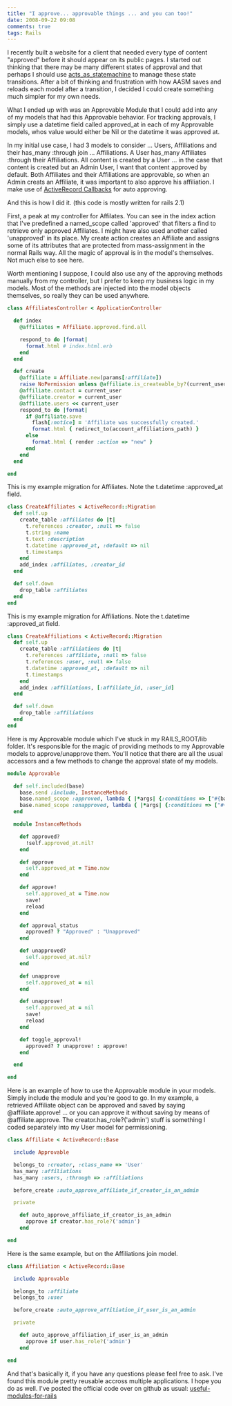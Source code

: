 ```yaml
---
title: "I approve... approvable things ... and you can too!"
date: 2008-09-22 09:08
comments: true
tags: Rails
---
```


I recently built a website for a client that needed every type of content "approved" before it should appear on its public pages. I started out thinking that there may be many different states of approval and that perhaps I should use [acts_as_statemachine](http://github.com/freels/acts_as_state_machine/tree/master) to manage these state transitions. After a bit of thinking and frustration with how AASM saves and reloads each model after a transition, I decided I could create something much simpler for my own needs.

What I ended up with was an Approvable Module that I could add into any of my models that had this Approvable behavior. For tracking approvals, I simply use a datetime field called approved_at in each of my Approvable models, whos value would either be Nil or the datetime it was approved at.

In my initial use case, I had 3 models to consider ... Users, Affiliations and their has_many :through join ... Affiliations. A User has_many Affiliates :through their Affiliations. All content is created by a User ... in the case that content is created but an Admin User, I want that content approved by default. Both Affiliates and their Affiliations are approvable, so when an Admin creats an Affiliate, it was important to also approve his affiliation. I make use of [ActiveRecord Callbacks](http://api.rubyonrails.org/classes/ActiveRecord/Callbacks.html) for auto approving.

And this is how I did it. (this code is mostly written for rails 2.1)

First, a peak at my controller for Affilates. You can see in the index action that I've predefined a named_scope called 'approved' that filters a find to retrieve only approved Affiliates. I might have also used another called 'unapproved' in its place. My create action creates an Affiliate and assigns some of its attributes that are protected from mass-assignment in the normal Rails way. All the magic of approval is in the model's themselves. Not much else to see here.

Worth mentioning I suppose, I could also use any of the approving methods manually from my controller, but I prefer to keep my business logic in my models. Most of the methods are injected into the model objects themselves, so really they can be used anywhere.

~~~ ruby
class AffiliatesController < ApplicationController

  def index
    @affiliates = Affiliate.approved.find.all

    respond_to do |format|
      format.html # index.html.erb
    end
  end

  def create
    @affiliate = Affiliate.new(params[:affiliate])
    raise NoPermission unless @affiliate.is_createable_by?(current_user)
    @affiliate.contact = current_user
    @affiliate.creator = current_user
    @affiliate.users << current_user
    respond_to do |format|
      if @affiliate.save
        flash[:notice] = 'Affiliate was successfully created.'
        format.html { redirect_to(account_affiliations_path) }
      else
        format.html { render :action => "new" }
      end
    end
  end

end
~~~

This is my example migration for Affiliates. Note the t.datetime :approved_at field.

~~~ ruby
class CreateAffiliates < ActiveRecord::Migration
  def self.up
    create_table :affiliates do |t|
      t.references :creator, :null => false
      t.string :name
      t.text :description
      t.datetime :approved_at, :default => nil
      t.timestamps
    end
    add_index :affiliates, :creator_id
  end

  def self.down
    drop_table :affiliates
  end
end
~~~

This is my example migration for Affiliations. Note the t.datetime :approved_at field.

~~~ ruby
class CreateAffiliations < ActiveRecord::Migration
  def self.up
    create_table :affiliations do |t|
      t.references :affiliate, :null => false
      t.references :user, :null => false
      t.datetime :approved_at, :default => nil
      t.timestamps
    end
    add_index :affiliations, [:affiliate_id, :user_id]
  end

  def self.down
    drop_table :affiliations
  end
end
~~~

Here is my Approvable module which I've stuck in my RAILS_ROOT/lib folder. It's responsible for the magic of providing methods to my Approvable models to approve/unapprove them. You'll notice that there are all the usual accessors and a few methods to change the approval state of my models.

~~~ ruby
module Approvable

  def self.included(base)
    base.send :include, InstanceMethods
    base.named_scope :approved, lambda { |*args| {:conditions => ["#{base.to_s.tableize}.approved_at IS NOT NULL AND #{base.to_s.tableize}.approved_at < ?", (args.first || Time.now)]} }
    base.named_scope :unapproved, lambda { |*args| {:conditions => ["#{base.to_s.tableize}.approved_at IS NULL OR #{base.to_s.tableize}.approved_at > ?", (args.first || Time.now)]} }
  end

  module InstanceMethods

    def approved?
      !self.approved_at.nil?
    end

    def approve
      self.approved_at = Time.now
    end

    def approve!
      self.approved_at = Time.now
      save!
      reload
    end

    def approval_status
      approved? ? "Approved" : "Unapproved"
    end

    def unapproved?
      self.approved_at.nil?
    end

    def unapprove
      self.approved_at = nil
    end

    def unapprove!
      self.approved_at = nil
      save!
      reload
    end

    def toggle_approval!
      approved? ? unapprove! : approve!
    end

  end

end
~~~

Here is an example of how to use the Approvable module in your models. Simply include the module and you're good to go. In my example, a retrieved Affiliate object can be approved and saved by saying @affiliate.approve! ... or you can approve it without saving by means of @affiliate.approve. The creator.has_role?('admin') stuff is something I coded separately into my User model for permissioning.

~~~ ruby
class Affiliate < ActiveRecord::Base

  include Approvable

  belongs_to :creator, :class_name => 'User'
  has_many :affiliations
  has_many :users, :through => :affiliations

  before_create :auto_approve_affiliate_if_creator_is_an_admin

  private

    def auto_approve_affiliate_if_creator_is_an_admin
      approve if creator.has_role?('admin')
    end

end
~~~

Here is the same example, but on the Affiliations join model.

~~~ ruby
class Affiliation < ActiveRecord::Base

  include Approvable

  belongs_to :affiliate
  belongs_to :user

  before_create :auto_approve_affiliation_if_user_is_an_admin

  private

    def auto_approve_affiliation_if_user_is_an_admin
      approve if user.has_role?('admin')
    end

end
~~~

And that's basically it, if you have any questions please feel free to ask. I've found this module pretty reusable accross multiple applications. I hope you do as well. I've posted the official code over on github as usual: [useful-modules-for-rails](http://github.com/CodeOfficer/useful-modules-for-rails/tree/master)

